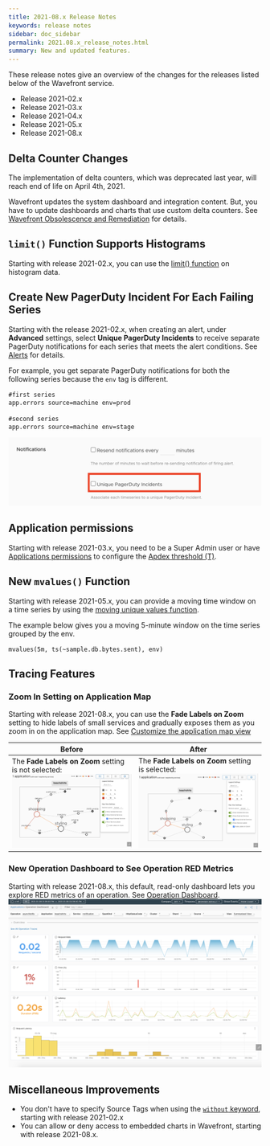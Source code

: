 ```yaml
---
title: 2021-08.x Release Notes
keywords: release notes
sidebar: doc_sidebar
permalink: 2021.08.x_release_notes.html
summary: New and updated features.
---
```


These release notes give an overview of the changes for the releases listed below of the Wavefront service.

* Release 2021-02.x
* Release 2021-03.x
* Release 2021-04.x
* Release 2021-05.x
* Release 2021-08.x

##  Delta Counter Changes

The implementation of delta counters, which was deprecated last year, will reach end of life on April 4th, 2021. 

Wavefront updates the system dashboard and integration content. But, you have to update dashboards and charts that use custom delta counters. See [Wavefront Obsolescence and Remediation](wavefront_obsolescence_policy.html#delta-counters) for details.

## `limit()` Function Supports Histograms

Starting with release 2021-02.x, you can use the [limit() function](ts_limit.html) on histogram data.

## Create New PagerDuty Incident For Each Failing Series

Starting with the release 2021-02.x, when creating an alert, under **Advanced** settings, select **Unique PagerDuty Incidents** to receive separate PagerDuty notifications for each series that meets the alert conditions. See [Alerts](alerts.html) for details.

For example, you get separate PagerDuty notifications for both the following series because the `env` tag is different.

```
#first series
app.errors source=machine env=prod

#second series
app.errors source=machine env=stage
```

![Shows a screenshot of the advanced alert settings with the Unique PagerDuty Incidents option highlighted in red. ](images/release_notes_pagerduty_notification_alerts.png)

## Application permissions

Starting with release 2021-03.x, you need to be a Super Admin user or have [Applications permissions](permissions_overview.html) to configure the [Apdex threshold (T)](tracing_apdex.html).

## New `mvalues()` Function

Starting with release 2021-05.x, you can provide a moving time window on a time series by using the [moving unique values function](ts_mvalues.html).

The example below gives you a moving 5-minute window on the time series grouped by the env.

```
mvalues(5m, ts(~sample.db.bytes.sent), env)
```

## Tracing Features

### Zoom In Setting on Application Map

Starting with release 2021-08.x, you can use the **Fade Labels on Zoom** setting to hide labels of small services and gradually exposes them as you zoom in on the application map. See [ Customize the application map view](tracing_ui_overview.html#appmap)

<table style="width: 100%;">
  <thead>
    <tr>
      <th>Before</th>
      <th>After</th>
    </tr>
  </thead>
  <tbody>
    <tr>
      <td width="50%">
        The <b>Fade Labels on Zoom</b> setting is not selected:
        <img src="images/release_notes_without_fade_zoom.png" alt="The application map view you get if you didn't select the Fade Labels on Zoom setting.">
      </td>
      <td width="50%">
        The <b>Fade Labels on Zoom</b> setting is selected:
        <img src="images/release_notes_with_fade_zoom.png" alt="The application map view you get when you select the Fade Labels on Zoom setting.">
      </td>
    </tr>
  </tbody>
</table>

### New Operation Dashboard to See Operation RED Metrics

Starting with release 2021-08.x, this default, read-only dashboard lets you explore RED metrics of an operation. See [Operation Dashboard](tracing_operation_dashboard.html).
![A screenshot of the operation dashboard](images/release_notes_2021_08_tracing_operations_dashboard_intro.png)

## Miscellaneous Improvements

* You don't have to specify Source Tags when using the [`without` keyword](query_language_aggregate_functions.html#grouping-with-by-or-without), starting with release 2021-02.x
* You can allow or deny access to embedded charts in Wavefront, starting with release 2021-08.x.
